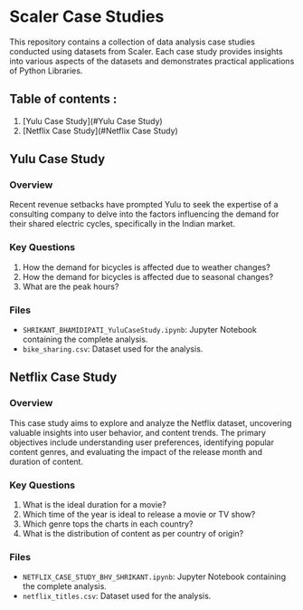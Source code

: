 # Scaler Case Studies

This repository contains a collection of data analysis case studies conducted using datasets from Scaler. Each case study provides insights into various aspects of the datasets and demonstrates practical applications of Python Libraries.

## Table of contents :

1. [Yulu Case Study](#Yulu Case Study)
2. [Netflix Case Study](#Netflix Case Study)

## **Yulu Case Study**

### Overview
Recent revenue setbacks have prompted Yulu to seek the expertise of a consulting company to delve into the factors influencing the demand for their shared electric cycles, specifically in the Indian market.

### Key Questions
1. How the demand for bicycles is affected due to weather changes?
2. How the demand for bicycles is affected due to seasonal changes?
3. What are the peak hours?

### Files
- `SHRIKANT_BHAMIDIPATI_YuluCaseStudy.ipynb`: Jupyter Notebook containing the complete analysis.
- `bike_sharing.csv`: Dataset used for the analysis.


## **Netflix Case Study**

### Overview
This case study aims to explore and analyze the Netflix dataset, uncovering valuable insights into user behavior, and content trends. The primary objectives include understanding user preferences, identifying popular content genres, and evaluating the impact of the release month and duration of content.

### Key Questions
1. What is the ideal duration for a movie?
2. Which time of the year is ideal to release a movie or TV show?
3. Which genre tops the charts in each country?
4. What is the distribution of content as per country of origin?

### Files
- `NETFLIX_CASE_STUDY_BHV_SHRIKANT.ipynb`: Jupyter Notebook containing the complete analysis.
- `netflix_titles.csv`: Dataset used for the analysis.
